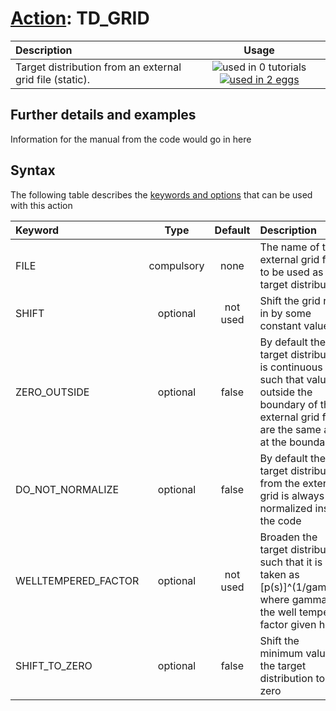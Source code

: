 # [Action](actions.md): TD_GRID

| Description    | Usage |
|:--------|:--------:|
| Target distribution from an external grid file (static). | ![used in 0 tutorials](https://img.shields.io/badge/tutorials-0-red.svg)[![used in 2 eggs](https://img.shields.io/badge/nest-2-green.svg)](https://www.plumed-nest.org/browse.html?search=TD_GRID) | 

## Further details and examples 
Information for the manual from the code would go in here 
## Syntax 
The following table describes the [keywords and options](parsing.md) that can be used with this action 

| Keyword | Type | Default | Description |
|:-------|:----:|:-------:|:-----------|
| FILE | compulsory | none | The name of the external grid file to be used as a target distribution |
| SHIFT | optional | not used | Shift the grid read in by some constant value |
| ZERO_OUTSIDE | optional | false |  By default the target distribution is continuous such that values outside the boundary of the external grid file are the same as at the boundary |
| DO_NOT_NORMALIZE | optional | false |  By default the target distribution from the external grid is always normalized inside the code |
| WELLTEMPERED_FACTOR | optional | not used | Broaden the target distribution such that it is taken as [p(s)]^(1/gamma) where gamma is the well tempered factor given here |
| SHIFT_TO_ZERO | optional | false |  Shift the minimum value of the target distribution to zero |
